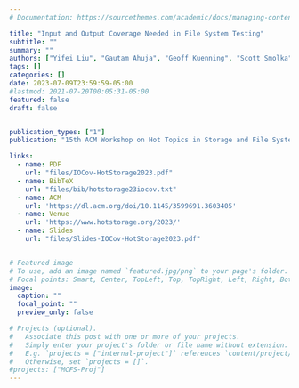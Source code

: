 ```yaml
---
# Documentation: https://sourcethemes.com/academic/docs/managing-content/

title: "Input and Output Coverage Needed in File System Testing"
subtitle: ""
summary: ""
authors: ["Yifei Liu", "Gautam Ahuja", "Geoff Kuenning", "Scott Smolka", "Erez Zadok"]
tags: []
categories: []
date: 2023-07-09T23:59:59-05:00
#lastmod: 2021-07-20T00:05:31-05:00
featured: false
draft: false


publication_types: ["1"]
publication: "15th ACM Workshop on Hot Topics in Storage and File Systems (HotStorage 2023), Boston, MA."

links:
  - name: PDF
    url: "files/IOCov-HotStorage2023.pdf"
  - name: BibTeX
    url: "files/bib/hotstorage23iocov.txt"
  - name: ACM
    url: 'https://dl.acm.org/doi/10.1145/3599691.3603405'
  - name: Venue
    url: 'https://www.hotstorage.org/2023/'
  - name: Slides
    url: "files/Slides-IOCov-HotStorage2023.pdf"


# Featured image
# To use, add an image named `featured.jpg/png` to your page's folder.
# Focal points: Smart, Center, TopLeft, Top, TopRight, Left, Right, BottomLeft, Bottom, BottomRight.
image:
  caption: ""
  focal_point: ""
  preview_only: false

# Projects (optional).
#   Associate this post with one or more of your projects.
#   Simply enter your project's folder or file name without extension.
#   E.g. `projects = ["internal-project"]` references `content/project/deep-learning/index.md`.
#   Otherwise, set `projects = []`.
#projects: ["MCFS-Proj"]
---
```

